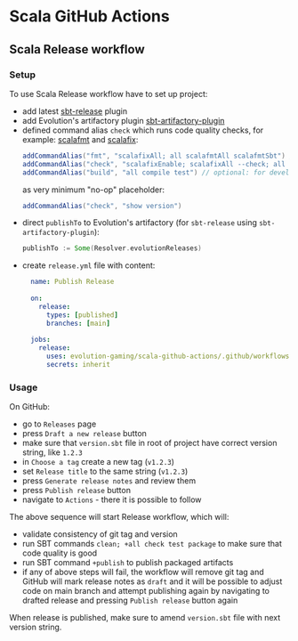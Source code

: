 # Scala GitHub Actions

## Scala Release workflow

### Setup

To use Scala Release workflow have to set up project:
* add latest [sbt-release](https://github.com/sbt/sbt-release) plugin
* add Evolution's artifactory plugin [sbt-artifactory-plugin](https://github.com/evolution-gaming/sbt-artifactory-plugin)
* defined command alias `check` which runs code quality checks, for example: [scalafmt](https://scalameta.org/scalafmt/) 
  and [scalafix](https://scalacenter.github.io/scalafix/):
  ```sbt
  addCommandAlias("fmt", "scalafixAll; all scalafmtAll scalafmtSbt") // optional: for development
  addCommandAlias("check", "scalafixEnable; scalafixAll --check; all scalafmtCheckAll scalafmtSbtCheck")
  addCommandAlias("build", "all compile test") // optional: for development
  ```
  as very minimum "no-op" placeholder:
  ```sbt
  addCommandAlias("check", "show version")
  ```
* direct `publishTo` to Evolution's artifactory (for `sbt-release` using `sbt-artifactory-plugin`):
  ```sbt
  publishTo := Some(Resolver.evolutionReleases)
  ```
* create `release.yml` file with content:
  ```yaml
    name: Publish Release
    
    on:
      release:
        types: [published]
        branches: [main]
    
    jobs:
      release:
        uses: evolution-gaming/scala-github-actions/.github/workflows/release.yml@main
        secrets: inherit
    ```
  
### Usage

On GitHub:
* go to `Releases` page
* press `Draft a new release` button
* make sure that `version.sbt` file in root of project have correct version string, like `1.2.3`
* in `Choose a tag` create a new tag (`v1.2.3`)
* set `Release title` to the same string (`v1.2.3`)
* press `Generate release notes` and review them
* press `Publish release` button
* navigate to `Actions` - there it is possible to follow 

The above sequence will start Release workflow, which will:
* validate consistency of git tag and version
* run SBT commands `clean; +all check test package` to make sure that code quality is good 
* run SBT command `+publish` to publish packaged artifacts
* if any of above steps will fail, the workflow will remove git tag and GitHub will mark release notes as `draft` and 
  it will be possible to adjust code on main branch and attempt publishing again by navigating to drafted release and
  pressing `Publish release` button again

When release is published, make sure to amend `version.sbt` file with next version string.